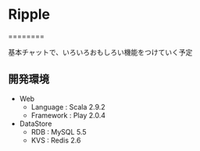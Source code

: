 # Ripple
========

基本チャットで、いろいろおもしろい機能をつけていく予定

## 開発環境

* Web
  * Language : Scala 2.9.2
  * Framework : Play 2.0.4
* DataStore
  * RDB : MySQL 5.5
  * KVS : Redis 2.6
  